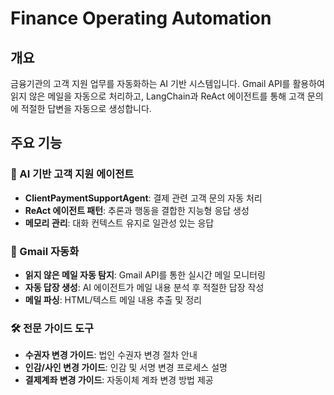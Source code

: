 # Finance Operating Automation

## 개요

금융기관의 고객 지원 업무를 자동화하는 AI 기반 시스템입니다. Gmail API를 활용하여 읽지 않은 메일을 자동으로 처리하고, LangChain과 ReAct 에이전트를 통해 고객 문의에 적절한 답변을 자동으로 생성합니다.

## 주요 기능

### 🤖 AI 기반 고객 지원 에이전트
- **ClientPaymentSupportAgent**: 결제 관련 고객 문의 자동 처리
- **ReAct 에이전트 패턴**: 추론과 행동을 결합한 지능형 응답 생성
- **메모리 관리**: 대화 컨텍스트 유지로 일관성 있는 응답

### 📧 Gmail 자동화
- **읽지 않은 메일 자동 탐지**: Gmail API를 통한 실시간 메일 모니터링
- **자동 답장 생성**: AI 에이전트가 메일 내용 분석 후 적절한 답장 작성
- **메일 파싱**: HTML/텍스트 메일 내용 추출 및 정리

### 🛠️ 전문 가이드 도구
- **수권자 변경 가이드**: 법인 수권자 변경 절차 안내
- **인감/사인 변경 가이드**: 인감 및 서명 변경 프로세스 설명
- **결제계좌 변경 가이드**: 자동이체 계좌 변경 방법 제공
